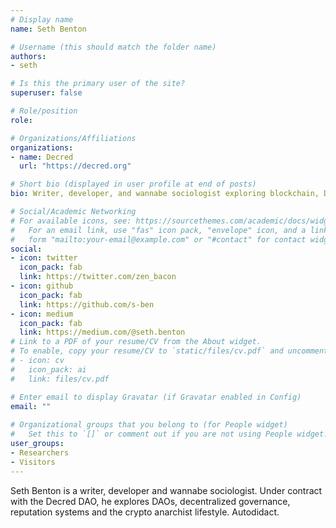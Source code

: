 ```yaml
---
# Display name
name: Seth Benton

# Username (this should match the folder name)
authors:
- seth

# Is this the primary user of the site?
superuser: false

# Role/position
role: 

# Organizations/Affiliations
organizations:
- name: Decred
  url: "https://decred.org"

# Short bio (displayed in user profile at end of posts)
bio: Writer, developer, and wannabe sociologist exploring blockchain, DAOs, OSS and crypto anarchy. 

# Social/Academic Networking
# For available icons, see: https://sourcethemes.com/academic/docs/widgets/#icons
#   For an email link, use "fas" icon pack, "envelope" icon, and a link in the
#   form "mailto:your-email@example.com" or "#contact" for contact widget.
social:
- icon: twitter
  icon_pack: fab
  link: https://twitter.com/zen_bacon
- icon: github
  icon_pack: fab
  link: https://github.com/s-ben
- icon: medium
  icon_pack: fab
  link: https://medium.com/@seth.benton
# Link to a PDF of your resume/CV from the About widget.
# To enable, copy your resume/CV to `static/files/cv.pdf` and uncomment the lines below.  
# - icon: cv
#   icon_pack: ai
#   link: files/cv.pdf

# Enter email to display Gravatar (if Gravatar enabled in Config)
email: ""
  
# Organizational groups that you belong to (for People widget)
#   Set this to `[]` or comment out if you are not using People widget.  
user_groups:
- Researchers
- Visitors
---
```


Seth Benton is a writer, developer and wannabe sociologist. Under contract with the Decred DAO, 
he explores DAOs, decentralized governance, reputation systems and the crypto anarchist lifestyle. Autodidact. 




